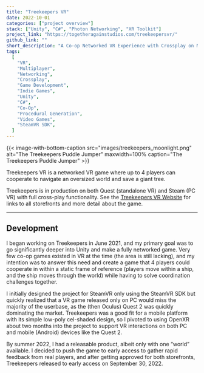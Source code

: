 ```yaml
---
title: "Treekeepers VR"
date: 2022-10-01
categories: ["project overview"]
stack: ["Unity", "C#", "Photon Networking", "XR Toolkit"]
project_link: "https://togetheragainstudios.com/treekeepersvr/"
github_link: ""
short_description: "A Co-op Networked VR Experience with Crossplay on Meta Quest and SteamVR"
tags:
  [
    "VR",
    "Multiplayer",
    "Networking",
    "Crossplay",
    "Game Development",
    "Indie Games",
    "Unity",
    "C#",
    "Co-Op",
    "Procedural Generation",
    "Video Games",
    "SteamVR SDK",
  ]
---
```


{{< image-with-bottom-caption
    src="images/treekeepers_moonlight.png"
    alt="The Treekeepers Puddle Jumper"
    maxwidth=100%
    caption="The Treekeepers Puddle Jumper" >}}

Treekeepers VR is a networked VR game where up to 4 players can cooperate to navigate an oversized world and save a giant tree.

Treekeepers is in production on both Quest (standalone VR) and Steam (PC VR) with full cross-play functionality. See the [Treekeepers VR Website](https://togetheragainstudios.com/treekeepersvr/) for links to all storefronts and more detail about the game.

---

## Development

I began working on Treekeepers in June 2021, and my primary goal was to go significantly deeper into Unity and make a fully networked game. Very few co-op games existed in VR at the time (the area is still lacking), and my intention was to answer this need and create a game that 4 players could cooperate in within a static frame of reference (players move within a ship, and the ship moves through the world) while having to solve coordination challenges together.

I initially designed the project for SteamVR only using the SteamVR SDK but quickly realized that a VR game released only on PC would miss the majority of the userbase, as the (then Oculus) Quest 2 was quickly dominating the market. Treekeepers was a good fit for a mobile platform with its simple low-poly cel-shaded design, so I pivoted to using OpenXR about two months into the project to support VR interactions on both PC and mobile (Android) devices like the Quest 2.

By summer 2022, I had a releasable product, albeit only with one “world” available. I decided to push the game to early access to gather rapid feedback from real players, and after getting approved for both storefronts, Treekeepers released to early access on September 30, 2022.
